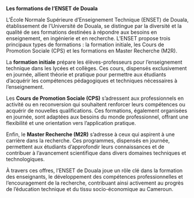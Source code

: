 **Les formations de l’ENSET de Douala**  

L’École Normale Supérieure d’Enseignement Technique (ENSET) de Douala, établissement de l’Université de Douala, se distingue par la diversité et la qualité de ses formations destinées à répondre aux besoins en enseignement, en ingénierie et en recherche. L’ENSET propose trois principaux types de formations : la formation initiale, les Cours de Promotion Sociale (CPS) et les formations en Master Recherche (M2R).  

La **formation initiale** prépare les élèves-professeurs pour l’enseignement technique dans les lycées et collèges. Ces cours, dispensés exclusivement en journée, allient théorie et pratique pour permettre aux étudiants d’acquérir les compétences pédagogiques et techniques nécessaires à l’enseignement.  

Les **Cours de Promotion Sociale (CPS)** s’adressent aux professionnels en activité ou en reconversion qui souhaitent renforcer leurs compétences ou acquérir de nouvelles qualifications. Ces formations, également organisées en journée, sont adaptées aux besoins du monde professionnel, offrant une flexibilité et une orientation vers l’application pratique.  

Enfin, le **Master Recherche (M2R)** s’adresse à ceux qui aspirent à une carrière dans la recherche. Ces programmes, dispensés en journée, permettent aux étudiants d’approfondir leurs connaissances et de contribuer à l’avancement scientifique dans divers domaines techniques et technologiques.  

À travers ces offres, l’ENSET de Douala joue un rôle clé dans la formation des enseignants, le développement des compétences professionnelles et l’encouragement de la recherche, contribuant ainsi activement au progrès de l’éducation technique et du tissu socio-économique au Cameroun.